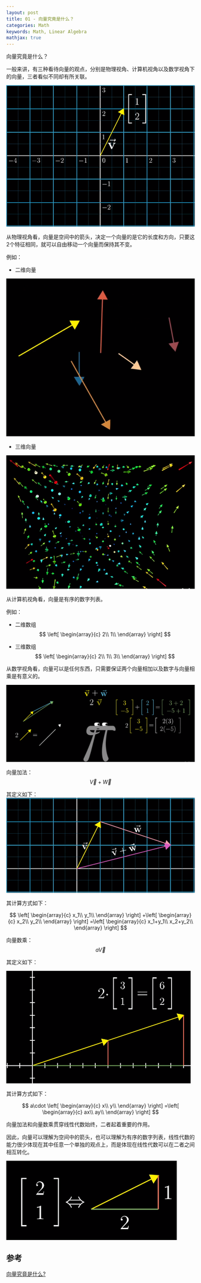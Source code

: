 ```yaml
---
layout: post
title: 01 - 向量究竟是什么？
categories: Math
keywords: Math, Linear Algebra
mathjax: true
---
```




向量究竟是什么？

一般来讲，有三种看待向量的观点，分别是物理视角、计算机视角以及数学视角下的向量，三者看似不同却有所关联。

![](https://github.com/guokaide/guokaide.github.io/blob/master/_pictures/1-1.PNG)

从物理视角看，向量是空间中的箭头，决定一个向量的是它的长度和方向，只要这2个特征相同，就可以自由移动一个向量而保持其不变。

例如：

* 二维向量

![](https://github.com/guokaide/guokaide.github.io/blob/master/_pictures/1-2.PNG)

* 三维向量

![](https://github.com/guokaide/guokaide.github.io/blob/master/_pictures/1-3.PNG)

从计算机视角看，向量是有序的数字列表。

例如：

* 二维数组
  $$
  \left[ \begin{array}{c}
  	2\\
  	1\\
  \end{array} \right]
  $$


* 三维数组
  $$
  \left[ \begin{array}{c}
  	2\\
  	1\\
  	3\\
  \end{array} \right]
  $$


从数学视角看，向量可以是任何东西，只需要保证两个向量相加以及数字与向量相乘是有意义的。

![](https://github.com/guokaide/guokaide.github.io/blob/master/_pictures/1-4.PNG)

向量加法：$$\vec{V}+\vec{W}$$

其定义如下：
![](https://github.com/guokaide/guokaide.github.io/blob/master/_pictures/1-5.PNG)

其计算方式如下：

$$
\left[ \begin{array}{c}
	x_1\\
	y_1\\
\end{array} \right] +\left[ \begin{array}{c}
	x_2\\
	y_2\\
\end{array} \right] =\left[ \begin{array}{c}
	x_1+y_1\\
	x_2+y_2\\
\end{array} \right]
$$

向量数乘：$$a\vec{V}$$

其定义如下：

![](https://github.com/guokaide/guokaide.github.io/blob/master/_pictures/1-7.PNG)

其计算方式如下：

$$
a\cdot \left[ \begin{array}{c}
	x\\
	y\\
\end{array} \right] =\left[ \begin{array}{c}
	ax\\
	ay\\
\end{array} \right]
$$

向量加法和向量数乘贯穿线性代数始终，二者起着重要的作用。

因此，向量可以理解为空间中的箭头，也可以理解为有序的数字列表，线性代数的能力很少体现在其中任意一个单独的观点上，而是体现在线性代数可以在二者之间相互转化。

![](https://github.com/guokaide/guokaide.github.io/blob/master/_pictures/1-6.PNG)



## 参考

[向量究竟是什么?](https://www.bilibili.com/video/av6731067/?p=2)



















